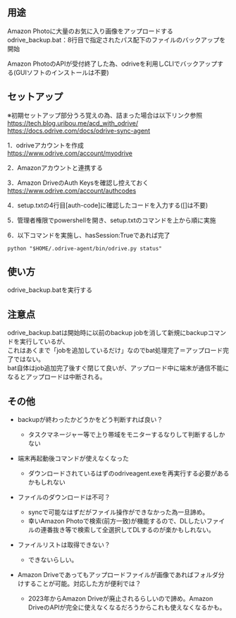 ## 用途  

Amazon Photoに大量のお気に入り画像をアップロードする  
odrive_backup.bat：8行目で指定されたパス配下のファイルのバックアップを開始  

Amazon PhotoのAPIが受付終了した為、odriveを利用しCLIでバックアップする(GUIソフトのインストールは不要)

## セットアップ  

※初期セットアップ部分うろ覚えの為、詰まった場合は以下リンク参照  
https://tech.blog.uribou.me/acd_with_odrive/  
https://docs.odrive.com/docs/odrive-sync-agent



1．odriveアカウントを作成  
https://www.odrive.com/account/myodrive

2．Amazonアカウントと連携する  

3．Amazon DriveのAuth Keysを確認し控えておく  
https://www.odrive.com/account/authcodes

4．setup.txtの4行目[auth-code]に確認したコードを入力する([]は不要)  

5．管理者権限でpowershellを開き、setup.txtのコマンドを上から順に実施  

6．以下コマンドを実施し、hasSession:Trueであれば完了
```
python "$HOME/.odrive-agent/bin/odrive.py status"
```

## 使い方  

odrive_backup.batを実行する  

## 注意点  

odrive_backup.batは開始時に以前のbackup jobを消して新規にbackupコマンドを実行しているが、  
これはあくまで「jobを追加しているだけ」なのでbat処理完了＝アップロード完了ではない。  
bat自体はjob追加完了後すぐ閉じて良いが、アップロード中に端末が通信不能になるとアップロードは中断される。

## その他  

- backupが終わったかどうかをどう判断すれば良い？  
  - タスクマネージャー等で上り帯域をモニターするなりして判断するしかない  

- 端末再起動後コマンドが使えなくなった  
  - ダウンロードされているはずのodriveagent.exeを再実行する必要があるかもしれない  

- ファイルのダウンロードは不可？  
  - syncで可能なはずだがファイル操作ができなかった為一旦諦め。  
  - 幸いAmazon Photoで検索(前方一致)が機能するので、DLしたいファイルの連番抜き等で検索して全選択してDLするのが楽かもしれない。  

- ファイルリストは取得できない？  
  - できないらしい。  

- Amazon Driveであってもアップロードファイルが画像であればフォルダ分けすることが可能。対応した方が便利では？  
  - 2023年からAmazon Driveが廃止されるらしいので諦め。Amazon DriveのAPIが完全に使えなくなるだろうからこれも使えなくなるかも。  
